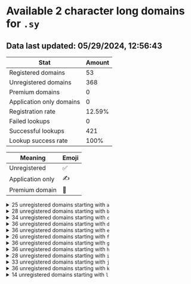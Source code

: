 # Available 2 character long domains for `.sy`

## Data last updated: 05/29/2024, 12:56:43

|Stat|Amount|
|--|--|
|Registered domains|53|
|Unregistered domains|368|
|Premium domains|0|
|Application only domains|0|
|Registration rate|12.59%|
|Failed lookups|0|
|Successful lookups|421|
|Lookup success rate|100%|


|Meaning|Emoji|
|--|--|
|Unregistered|:white_check_mark:|
|Application only|:writing_hand:|
|Premium domain|:gem:|

<details>
<summary>25 unregistered domains starting with <bold><code>a</code></bold></summary>

|Type|Domain|
|--|--|
|:white_check_mark:|`a0.sy`|
|:white_check_mark:|`a1.sy`|
|:white_check_mark:|`a2.sy`|
|:white_check_mark:|`a3.sy`|
|:white_check_mark:|`a4.sy`|
|:white_check_mark:|`a5.sy`|
|:white_check_mark:|`a6.sy`|
|:white_check_mark:|`a7.sy`|
|:white_check_mark:|`a8.sy`|
|:white_check_mark:|`a9.sy`|
|:white_check_mark:|`al.sy`|
|:white_check_mark:|`am.sy`|
|:white_check_mark:|`an.sy`|
|:white_check_mark:|`ao.sy`|
|:white_check_mark:|`ap.sy`|
|:white_check_mark:|`aq.sy`|
|:white_check_mark:|`ar.sy`|
|:white_check_mark:|`as.sy`|
|:white_check_mark:|`at.sy`|
|:white_check_mark:|`au.sy`|
|:white_check_mark:|`av.sy`|
|:white_check_mark:|`aw.sy`|
|:white_check_mark:|`ax.sy`|
|:white_check_mark:|`ay.sy`|
|:white_check_mark:|`az.sy`|
</details>
<details>
<summary>28 unregistered domains starting with <bold><code>b</code></bold></summary>

|Type|Domain|
|--|--|
|:white_check_mark:|`b0.sy`|
|:white_check_mark:|`b1.sy`|
|:white_check_mark:|`ba.sy`|
|:white_check_mark:|`bb.sy`|
|:white_check_mark:|`bc.sy`|
|:white_check_mark:|`bd.sy`|
|:white_check_mark:|`be.sy`|
|:white_check_mark:|`bf.sy`|
|:white_check_mark:|`bg.sy`|
|:white_check_mark:|`bh.sy`|
|:white_check_mark:|`bi.sy`|
|:white_check_mark:|`bj.sy`|
|:white_check_mark:|`bk.sy`|
|:white_check_mark:|`bl.sy`|
|:white_check_mark:|`bm.sy`|
|:white_check_mark:|`bn.sy`|
|:white_check_mark:|`bo.sy`|
|:white_check_mark:|`bp.sy`|
|:white_check_mark:|`bq.sy`|
|:white_check_mark:|`br.sy`|
|:white_check_mark:|`bs.sy`|
|:white_check_mark:|`bt.sy`|
|:white_check_mark:|`bu.sy`|
|:white_check_mark:|`bv.sy`|
|:white_check_mark:|`bw.sy`|
|:white_check_mark:|`bx.sy`|
|:white_check_mark:|`by.sy`|
|:white_check_mark:|`bz.sy`|
</details>
<details>
<summary>34 unregistered domains starting with <bold><code>c</code></bold></summary>

|Type|Domain|
|--|--|
|:white_check_mark:|`c0.sy`|
|:white_check_mark:|`c1.sy`|
|:white_check_mark:|`c2.sy`|
|:white_check_mark:|`c3.sy`|
|:white_check_mark:|`c4.sy`|
|:white_check_mark:|`c5.sy`|
|:white_check_mark:|`c6.sy`|
|:white_check_mark:|`c7.sy`|
|:white_check_mark:|`c8.sy`|
|:white_check_mark:|`c9.sy`|
|:white_check_mark:|`cc.sy`|
|:white_check_mark:|`cd.sy`|
|:white_check_mark:|`ce.sy`|
|:white_check_mark:|`cf.sy`|
|:white_check_mark:|`cg.sy`|
|:white_check_mark:|`ch.sy`|
|:white_check_mark:|`ci.sy`|
|:white_check_mark:|`cj.sy`|
|:white_check_mark:|`ck.sy`|
|:white_check_mark:|`cl.sy`|
|:white_check_mark:|`cm.sy`|
|:white_check_mark:|`cn.sy`|
|:white_check_mark:|`co.sy`|
|:white_check_mark:|`cp.sy`|
|:white_check_mark:|`cq.sy`|
|:white_check_mark:|`cr.sy`|
|:white_check_mark:|`cs.sy`|
|:white_check_mark:|`ct.sy`|
|:white_check_mark:|`cu.sy`|
|:white_check_mark:|`cv.sy`|
|:white_check_mark:|`cw.sy`|
|:white_check_mark:|`cx.sy`|
|:white_check_mark:|`cy.sy`|
|:white_check_mark:|`cz.sy`|
</details>
<details>
<summary>36 unregistered domains starting with <bold><code>d</code></bold></summary>

|Type|Domain|
|--|--|
|:white_check_mark:|`d0.sy`|
|:white_check_mark:|`d1.sy`|
|:white_check_mark:|`d2.sy`|
|:white_check_mark:|`d3.sy`|
|:white_check_mark:|`d4.sy`|
|:white_check_mark:|`d5.sy`|
|:white_check_mark:|`d6.sy`|
|:white_check_mark:|`d7.sy`|
|:white_check_mark:|`d8.sy`|
|:white_check_mark:|`d9.sy`|
|:white_check_mark:|`da.sy`|
|:white_check_mark:|`db.sy`|
|:white_check_mark:|`dc.sy`|
|:white_check_mark:|`dd.sy`|
|:white_check_mark:|`de.sy`|
|:white_check_mark:|`df.sy`|
|:white_check_mark:|`dg.sy`|
|:white_check_mark:|`dh.sy`|
|:white_check_mark:|`di.sy`|
|:white_check_mark:|`dj.sy`|
|:white_check_mark:|`dk.sy`|
|:white_check_mark:|`dl.sy`|
|:white_check_mark:|`dm.sy`|
|:white_check_mark:|`dn.sy`|
|:white_check_mark:|`do.sy`|
|:white_check_mark:|`dp.sy`|
|:white_check_mark:|`dq.sy`|
|:white_check_mark:|`dr.sy`|
|:white_check_mark:|`ds.sy`|
|:white_check_mark:|`dt.sy`|
|:white_check_mark:|`du.sy`|
|:white_check_mark:|`dv.sy`|
|:white_check_mark:|`dw.sy`|
|:white_check_mark:|`dx.sy`|
|:white_check_mark:|`dy.sy`|
|:white_check_mark:|`dz.sy`|
</details>
<details>
<summary>36 unregistered domains starting with <bold><code>e</code></bold></summary>

|Type|Domain|
|--|--|
|:white_check_mark:|`e0.sy`|
|:white_check_mark:|`e1.sy`|
|:white_check_mark:|`e2.sy`|
|:white_check_mark:|`e3.sy`|
|:white_check_mark:|`e4.sy`|
|:white_check_mark:|`e5.sy`|
|:white_check_mark:|`e6.sy`|
|:white_check_mark:|`e7.sy`|
|:white_check_mark:|`e8.sy`|
|:white_check_mark:|`e9.sy`|
|:white_check_mark:|`ea.sy`|
|:white_check_mark:|`eb.sy`|
|:white_check_mark:|`ec.sy`|
|:white_check_mark:|`ed.sy`|
|:white_check_mark:|`ee.sy`|
|:white_check_mark:|`ef.sy`|
|:white_check_mark:|`eg.sy`|
|:white_check_mark:|`eh.sy`|
|:white_check_mark:|`ei.sy`|
|:white_check_mark:|`ej.sy`|
|:white_check_mark:|`ek.sy`|
|:white_check_mark:|`el.sy`|
|:white_check_mark:|`em.sy`|
|:white_check_mark:|`en.sy`|
|:white_check_mark:|`eo.sy`|
|:white_check_mark:|`ep.sy`|
|:white_check_mark:|`eq.sy`|
|:white_check_mark:|`er.sy`|
|:white_check_mark:|`es.sy`|
|:white_check_mark:|`et.sy`|
|:white_check_mark:|`eu.sy`|
|:white_check_mark:|`ev.sy`|
|:white_check_mark:|`ew.sy`|
|:white_check_mark:|`ex.sy`|
|:white_check_mark:|`ey.sy`|
|:white_check_mark:|`ez.sy`|
</details>
<details>
<summary>26 unregistered domains starting with <bold><code>f</code></bold></summary>

|Type|Domain|
|--|--|
|:white_check_mark:|`f0.sy`|
|:white_check_mark:|`f1.sy`|
|:white_check_mark:|`f2.sy`|
|:white_check_mark:|`f3.sy`|
|:white_check_mark:|`f4.sy`|
|:white_check_mark:|`f5.sy`|
|:white_check_mark:|`f6.sy`|
|:white_check_mark:|`f7.sy`|
|:white_check_mark:|`f8.sy`|
|:white_check_mark:|`f9.sy`|
|:white_check_mark:|`fa.sy`|
|:white_check_mark:|`fb.sy`|
|:white_check_mark:|`fc.sy`|
|:white_check_mark:|`fd.sy`|
|:white_check_mark:|`fe.sy`|
|:white_check_mark:|`ff.sy`|
|:white_check_mark:|`fg.sy`|
|:white_check_mark:|`fh.sy`|
|:white_check_mark:|`fi.sy`|
|:white_check_mark:|`fj.sy`|
|:white_check_mark:|`fu.sy`|
|:white_check_mark:|`fv.sy`|
|:white_check_mark:|`fw.sy`|
|:white_check_mark:|`fx.sy`|
|:white_check_mark:|`fy.sy`|
|:white_check_mark:|`fz.sy`|
</details>
<details>
<summary>36 unregistered domains starting with <bold><code>g</code></bold></summary>

|Type|Domain|
|--|--|
|:white_check_mark:|`g0.sy`|
|:white_check_mark:|`g1.sy`|
|:white_check_mark:|`g2.sy`|
|:white_check_mark:|`g3.sy`|
|:white_check_mark:|`g4.sy`|
|:white_check_mark:|`g5.sy`|
|:white_check_mark:|`g6.sy`|
|:white_check_mark:|`g7.sy`|
|:white_check_mark:|`g8.sy`|
|:white_check_mark:|`g9.sy`|
|:white_check_mark:|`ga.sy`|
|:white_check_mark:|`gb.sy`|
|:white_check_mark:|`gc.sy`|
|:white_check_mark:|`gd.sy`|
|:white_check_mark:|`ge.sy`|
|:white_check_mark:|`gf.sy`|
|:white_check_mark:|`gg.sy`|
|:white_check_mark:|`gh.sy`|
|:white_check_mark:|`gi.sy`|
|:white_check_mark:|`gj.sy`|
|:white_check_mark:|`gk.sy`|
|:white_check_mark:|`gl.sy`|
|:white_check_mark:|`gm.sy`|
|:white_check_mark:|`gn.sy`|
|:white_check_mark:|`go.sy`|
|:white_check_mark:|`gp.sy`|
|:white_check_mark:|`gq.sy`|
|:white_check_mark:|`gr.sy`|
|:white_check_mark:|`gs.sy`|
|:white_check_mark:|`gt.sy`|
|:white_check_mark:|`gu.sy`|
|:white_check_mark:|`gv.sy`|
|:white_check_mark:|`gw.sy`|
|:white_check_mark:|`gx.sy`|
|:white_check_mark:|`gy.sy`|
|:white_check_mark:|`gz.sy`|
</details>
<details>
<summary>36 unregistered domains starting with <bold><code>h</code></bold></summary>

|Type|Domain|
|--|--|
|:white_check_mark:|`h0.sy`|
|:white_check_mark:|`h1.sy`|
|:white_check_mark:|`h2.sy`|
|:white_check_mark:|`h3.sy`|
|:white_check_mark:|`h4.sy`|
|:white_check_mark:|`h5.sy`|
|:white_check_mark:|`h6.sy`|
|:white_check_mark:|`h7.sy`|
|:white_check_mark:|`h8.sy`|
|:white_check_mark:|`h9.sy`|
|:white_check_mark:|`ha.sy`|
|:white_check_mark:|`hb.sy`|
|:white_check_mark:|`hc.sy`|
|:white_check_mark:|`hd.sy`|
|:white_check_mark:|`he.sy`|
|:white_check_mark:|`hf.sy`|
|:white_check_mark:|`hg.sy`|
|:white_check_mark:|`hh.sy`|
|:white_check_mark:|`hi.sy`|
|:white_check_mark:|`hj.sy`|
|:white_check_mark:|`hk.sy`|
|:white_check_mark:|`hl.sy`|
|:white_check_mark:|`hm.sy`|
|:white_check_mark:|`hn.sy`|
|:white_check_mark:|`ho.sy`|
|:white_check_mark:|`hp.sy`|
|:white_check_mark:|`hq.sy`|
|:white_check_mark:|`hr.sy`|
|:white_check_mark:|`hs.sy`|
|:white_check_mark:|`ht.sy`|
|:white_check_mark:|`hu.sy`|
|:white_check_mark:|`hv.sy`|
|:white_check_mark:|`hw.sy`|
|:white_check_mark:|`hx.sy`|
|:white_check_mark:|`hy.sy`|
|:white_check_mark:|`hz.sy`|
</details>
<details>
<summary>28 unregistered domains starting with <bold><code>i</code></bold></summary>

|Type|Domain|
|--|--|
|:white_check_mark:|`i0.sy`|
|:white_check_mark:|`i1.sy`|
|:white_check_mark:|`ia.sy`|
|:white_check_mark:|`ib.sy`|
|:white_check_mark:|`ic.sy`|
|:white_check_mark:|`id.sy`|
|:white_check_mark:|`ie.sy`|
|:white_check_mark:|`if.sy`|
|:white_check_mark:|`ig.sy`|
|:white_check_mark:|`ih.sy`|
|:white_check_mark:|`ii.sy`|
|:white_check_mark:|`ij.sy`|
|:white_check_mark:|`ik.sy`|
|:white_check_mark:|`il.sy`|
|:white_check_mark:|`im.sy`|
|:white_check_mark:|`in.sy`|
|:white_check_mark:|`io.sy`|
|:white_check_mark:|`ip.sy`|
|:white_check_mark:|`iq.sy`|
|:white_check_mark:|`ir.sy`|
|:white_check_mark:|`is.sy`|
|:white_check_mark:|`it.sy`|
|:white_check_mark:|`iu.sy`|
|:white_check_mark:|`iv.sy`|
|:white_check_mark:|`iw.sy`|
|:white_check_mark:|`ix.sy`|
|:white_check_mark:|`iy.sy`|
|:white_check_mark:|`iz.sy`|
</details>
<details>
<summary>33 unregistered domains starting with <bold><code>j</code></bold></summary>

|Type|Domain|
|--|--|
|:white_check_mark:|`j0.sy`|
|:white_check_mark:|`j1.sy`|
|:white_check_mark:|`j2.sy`|
|:white_check_mark:|`j3.sy`|
|:white_check_mark:|`j4.sy`|
|:white_check_mark:|`j5.sy`|
|:white_check_mark:|`j6.sy`|
|:white_check_mark:|`j7.sy`|
|:white_check_mark:|`j8.sy`|
|:white_check_mark:|`j9.sy`|
|:white_check_mark:|`jd.sy`|
|:white_check_mark:|`je.sy`|
|:white_check_mark:|`jf.sy`|
|:white_check_mark:|`jg.sy`|
|:white_check_mark:|`jh.sy`|
|:white_check_mark:|`ji.sy`|
|:white_check_mark:|`jj.sy`|
|:white_check_mark:|`jk.sy`|
|:white_check_mark:|`jl.sy`|
|:white_check_mark:|`jm.sy`|
|:white_check_mark:|`jn.sy`|
|:white_check_mark:|`jo.sy`|
|:white_check_mark:|`jp.sy`|
|:white_check_mark:|`jq.sy`|
|:white_check_mark:|`jr.sy`|
|:white_check_mark:|`js.sy`|
|:white_check_mark:|`jt.sy`|
|:white_check_mark:|`ju.sy`|
|:white_check_mark:|`jv.sy`|
|:white_check_mark:|`jw.sy`|
|:white_check_mark:|`jx.sy`|
|:white_check_mark:|`jy.sy`|
|:white_check_mark:|`jz.sy`|
</details>
<details>
<summary>36 unregistered domains starting with <bold><code>k</code></bold></summary>

|Type|Domain|
|--|--|
|:white_check_mark:|`k0.sy`|
|:white_check_mark:|`k1.sy`|
|:white_check_mark:|`k2.sy`|
|:white_check_mark:|`k3.sy`|
|:white_check_mark:|`k4.sy`|
|:white_check_mark:|`k5.sy`|
|:white_check_mark:|`k6.sy`|
|:white_check_mark:|`k7.sy`|
|:white_check_mark:|`k8.sy`|
|:white_check_mark:|`k9.sy`|
|:white_check_mark:|`ka.sy`|
|:white_check_mark:|`kb.sy`|
|:white_check_mark:|`kc.sy`|
|:white_check_mark:|`kd.sy`|
|:white_check_mark:|`ke.sy`|
|:white_check_mark:|`kf.sy`|
|:white_check_mark:|`kg.sy`|
|:white_check_mark:|`kh.sy`|
|:white_check_mark:|`ki.sy`|
|:white_check_mark:|`kj.sy`|
|:white_check_mark:|`kk.sy`|
|:white_check_mark:|`kl.sy`|
|:white_check_mark:|`km.sy`|
|:white_check_mark:|`kn.sy`|
|:white_check_mark:|`ko.sy`|
|:white_check_mark:|`kp.sy`|
|:white_check_mark:|`kq.sy`|
|:white_check_mark:|`kr.sy`|
|:white_check_mark:|`ks.sy`|
|:white_check_mark:|`kt.sy`|
|:white_check_mark:|`ku.sy`|
|:white_check_mark:|`kv.sy`|
|:white_check_mark:|`kw.sy`|
|:white_check_mark:|`kx.sy`|
|:white_check_mark:|`ky.sy`|
|:white_check_mark:|`kz.sy`|
</details>
<details>
<summary>14 unregistered domains starting with <bold><code>l</code></bold></summary>

|Type|Domain|
|--|--|
|:white_check_mark:|`la.sy`|
|:white_check_mark:|`lb.sy`|
|:white_check_mark:|`lc.sy`|
|:white_check_mark:|`ld.sy`|
|:white_check_mark:|`le.sy`|
|:white_check_mark:|`lf.sy`|
|:white_check_mark:|`lr.sy`|
|:white_check_mark:|`ls.sy`|
|:white_check_mark:|`lt.sy`|
|:white_check_mark:|`lu.sy`|
|:white_check_mark:|`lv.sy`|
|:white_check_mark:|`lw.sy`|
|:white_check_mark:|`lx.sy`|
|:white_check_mark:|`ly.sy`|
</details>